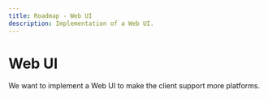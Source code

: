 ```yaml
---
title: Roadmap - Web UI
description: Implementation of a Web UI.
---
```

# Web UI
We want to implement a Web UI to make the client support more platforms.

